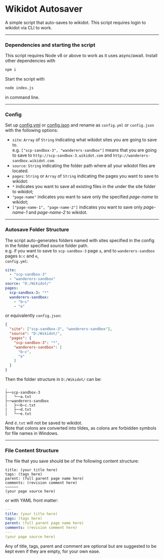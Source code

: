 # Wikidot Autosaver
 A simple script that auto-saves to wikidot.
 This script requires login to wikidot via CLI to work.

 ------
 ### Dependencies and starting the script
 This script requires Node v8 or above to work as it uses async/await. Install other dependencies with
 ```sh
 npm i
 ```
 Start the script with
 ```sh
 node index.js
 ```
 in command line.

 ----
 ### Config
 Set up [config.yml](./config-example.yml) or [config.json](./config-example.json) and rename as `config.yml` or `config.json` with the following options:

 * `site`: `Array` of `String` indicating what wikidot sites you are going to save to. <br/>
 e.g. `["scp-sandbox-3", "wanderers-sandbox"]` means that you are going to save to `http://scp-sandbox-3.wikidot.com` and `http://wanderers-sandbox.wikidot.com`.
 * `source`: `String` indicating the folder path where all your wikidot files are located.
 * `pages`: `String` or `Array` of `String` indicating the pages you want to save to wikidot:
  * `*` indicates you want to save all existing files in the under the site folder to wikidot;
  * `"page-name"` indicates you want to save only the specified _page-name_ to wikidot;
  * `["page-name-1", "page-name-2"]` indicates you want to save only _page-name-1_ and _page-name-2_ to wikidot.


----
### Autosave Folder Structure
The script auto-generates folders named with sites specified in the config in the folder specified source folder path. <br />
e.g. if you want to save to `scp-sandbox-3` page `a`, and to `wanderers-sandbox` pages `b:c` and `e`, <br />
`config.yml`:
```yaml
site:
  - "scp-sandbox-3"
  - "wanderers-sandbox"
source: "D:/Wikidot/"
pages:
  scp-sandbox-3: "*"
  wanderers-sandbox:
    - "b~c"
    - "e"
```
or equivalently `config.json`:
```json
{
  "site": ["scp-sandbox-3", "wanderers-sandbox"],
  "source": "D:/Wikidot/",
  "pages": {
    "scp-sandbox-3": "*",
    "wanderers-sandbox": [
      "b~c",
      "e"
    ]
  }
}
```
Then the folder structure in `D:/Wikidot/` can be:
```
.
├──scp-sandbox-3
|   └──a.txt
├──wanderers-sandbox
|   ├──b~c.txt
|   ├──d.txt
|   └──e.txt
```
And `d.txt` will not be saved to wikidot. <br />
Note that colons are converted into tildes, as colons are forbidden symbols for file names in Windows.

----
### File Content Structure
The file that you save should be of the following content structure:
```
title: (your title here)
tags: (tags here)
parent: (full parent page name here)
comments: (revision comment here)
~~~~~~
(your page source here)
```
or with YAML front matter:
``` yaml
---
title: (your title here)
tags: (tags here)
parent: (full parent page name here)
comments: (revision comment here)
---
(your page source here)
```
Any of title, tags, parent and comment are optional but are suggested to be kept even if they are empty, for your own ease.
